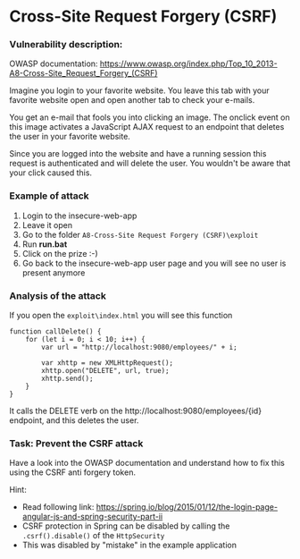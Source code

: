 # Cross-Site Request Forgery (CSRF)

 
### Vulnerability description:

OWASP documentation: https://www.owasp.org/index.php/Top_10_2013-A8-Cross-Site_Request_Forgery_(CSRF)

Imagine you login to your favorite website. You leave this tab with your favorite website open and open another tab to check your e-mails.

You get an e-mail that fools you into clicking an image. The onclick event on this image activates a JavaScript AJAX request to an endpoint that deletes the user in your favorite website.

Since you are logged into the website and have a running session this request is authenticated and will delete the user. You wouldn't be aware that your click caused this.


### Example of attack

1. Login to the insecure-web-app
2. Leave it open
3. Go to the folder `A8-Cross-Site Request Forgery (CSRF)\exploit`
4. Run **run.bat**
5. Click on the prize :-)
6. Go back to the insecure-web-app user page and you will see no user is present anymore

### Analysis of the attack

If you open the `exploit\index.html` you will see this function

```
function callDelete() {
    for (let i = 0; i < 10; i++) {
        var url = "http://localhost:9080/employees/" + i;
        
        var xhttp = new XMLHttpRequest();
        xhttp.open("DELETE", url, true);
        xhttp.send();
    }
}
```

It calls the DELETE verb on the http://localhost:9080/employees/{id} endpoint, and this deletes the user.

### Task: Prevent the CSRF attack

Have a look into the OWASP documentation and understand how to fix this using the CSRF anti forgery token.

Hint: 
* Read following link: https://spring.io/blog/2015/01/12/the-login-page-angular-js-and-spring-security-part-ii
* CSRF protection in Spring can be disabled by calling the `.csrf().disable()` of the `HttpSecurity`
* This was disabled by "mistake" in the example application